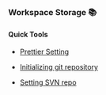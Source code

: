 ### Workspace Storage 📚

#### Quick Tools

- [Prettier Setting](https://github.com/choihayeong/choihayeong/wiki/Prettier-Setting)

- [Initializing git repository](https://github.com/choihayeong/choihayeong/wiki/initializing-git-repository)

- [Setting SVN repo](https://github.com/choihayeong/choihayeong/wiki/Setting-SVN-repo)


<!--
**choihayeong/choihayeong** is a ✨ _special_ ✨ repository because its `README.md` (this file) appears on your GitHub profile.

Here are some ideas to get you started:

- 🔭 I’m currently working on ...
- 🌱 I’m currently learning ...
- 👯 I’m looking to collaborate on ...
- 🤔 I’m looking for help with ...
- 💬 Ask me about ...
- 📫 How to reach me: ...
- 😄 Pronouns: ...
- ⚡ Fun fact: ...
-->
